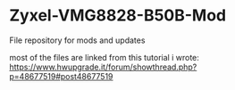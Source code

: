 # Zyxel-VMG8828-B50B-Mod
File repository for mods and updates

most of the files are linked from this tutorial i wrote: https://www.hwupgrade.it/forum/showthread.php?p=48677519#post48677519
